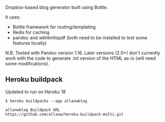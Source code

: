 Dropbox-based blog generator built using Bottle.

It uses:

- Bottle framework for routing/templating
- Redis for caching
- pandoc and wkhtmltopdf (both need to be installed to test some features locally)

N.B. Tested with Pandoc version 1.16. Later versions (2.0+) don't currently work with the code to generate .txt version of the HTML as-is (will need some modifications).

## Heroku buildpack

Updated to run on Heroku 18

`$ heroku buildpacks --app allanwblog`
```
allanwblog Buildpack URL
https://github.com/allanw/heroku-buildpack-multi.git
```





